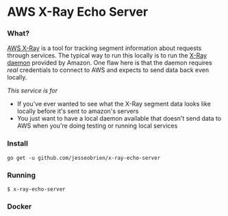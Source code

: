 # AWS X-Ray Echo Server

### What?

[AWS X-Ray](https://aws.amazon.com/xray/) is a tool for tracking segment information about requests through services. The typical way to run this locally is to run the [X-Ray daemon](https://docs.aws.amazon.com/xray/latest/devguide/xray-daemon.html) provided by Amazon. One flaw here is that the daemon requires _real_ credentials to connect to AWS and expects to send data back even locally.

_This service is for_

- If you've ever wanted to see what the X-Ray segment data looks like locally before it's sent to amazon's servers
- You just want to have a local daemon available that doesn't send data to AWS when you're doing testing or running local services

### Install

`go get -u github.com/jesseobrien/x-ray-echo-server`

### Running

`$ x-ray-echo-server`

### Docker
